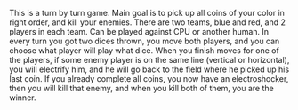 This is a turn by turn game. Main goal is to pick up all coins of your color in right order, and kill your enemies. There are two teams, blue and red, and 2 players in each team. Can be played against CPU or another human.
In every turn you got two dices thrown, you move both players, and you can choose what player will play what dice. When you finish moves for one of the players, if some enemy player is on the same line (vertical or horizontal), you will electrify him, and he will go back to the field where he picked up his last coin. If you already complete all coins, you now have an electroshocker, then you will kill that enemy, and when you kill both of them, you are the winner.
